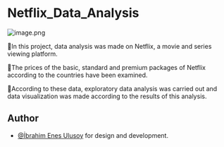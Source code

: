# Netflix_Data_Analysis

![image.png](https://www.indyturk.com/sites/default/files/article/main_image/2021/05/26/671536-1554837416.jpg)

📌In this project, data analysis was made on Netflix, a movie and series viewing platform.

📌The prices of the basic, standard and premium packages of Netflix according to the countries have been examined.

📌According to these data, exploratory data analysis was carried out and data visualization was made according to the results of this analysis.




## Author

- [@İbrahim Enes Ulusoy](https://www.github.com/Enes-CE) for design and development.

  
